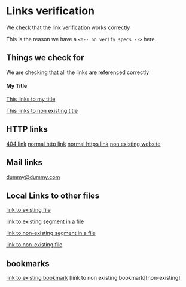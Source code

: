 # Links verification

We check that the link verification works correctly

This is the reason we have a `<!-- no verify specs -->` here

## Things we check for

We are checking that all the links are referenced correctly

#### My Title

[This links to my title](#my-title)

[This links to non existing title](#non-existing)

## HTTP links

[404 link](https://github.com/non-existing-page)
[normal http link]("http://github.com")
[normal https link]("https://github.com")
[non existing website]("http://non-existing-website.sadkjaskldjalksjd")

## Mail links

[dummy@dummy.com](mailto:dummy@dummy.com)

## Local Links to other files

[link to existing file](README.md)

[link to existing segment in a file](README.md#fake-docs)

[link to non-existing segment in a file](READMEmd#non-existing)

[link to non-existing file](non-existing.md)

## bookmarks

[link to existing bookmark][github]
[link to non existing bookmark][non-existing]

[github]: https://github.com/
